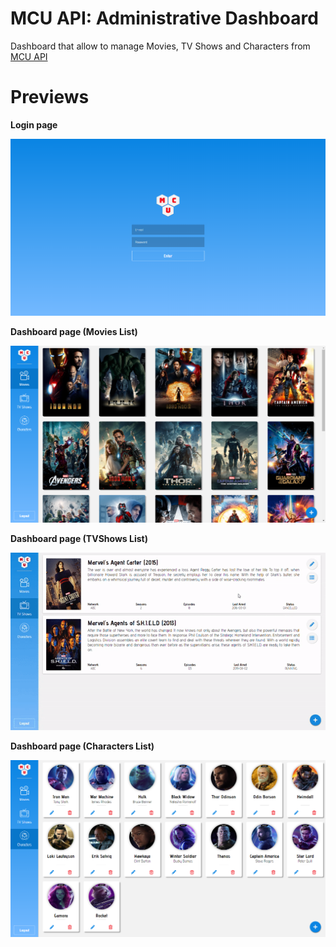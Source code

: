 # MCU API: Administrative Dashboard

Dashboard that allow to manage Movies, TV Shows and Characters from [MCU API](https://github.com/augustomarcelo/MCUAPI)

# Previews

**Login page**

![](previews/Login.png)

**Dashboard page (Movies List)**

![](previews/MoviesList.png)

**Dashboard page (TVShows List)**

![gif](previews/TVShowsList.gif)

**Dashboard page (Characters List)**

![](previews/CharactersList.png)
